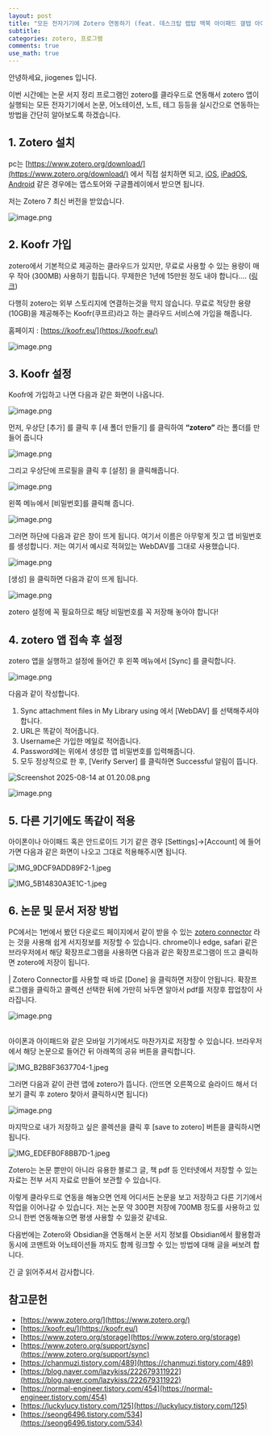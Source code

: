 ```yaml
---
layout: post
title: "모든 전자기기에 Zotero 연동하기 (feat. 데스크탑 랩탑 맥북 아이패드 갤탭 아이폰 휴대폰)"
subtitle:
categories: zotero, 프로그램
comments: true
use_math: true
---
```


안녕하세요, jiogenes 입니다.

이번 시간에는 논문 서지 정리 프로그램인 zotero를 클라우드로 연동해서 zotero 앱이 실행되는 모든 전자기기에서 논문, 어노테이션, 노트, 테그 등등을 실시간으로 연동하는 방법을 간단히 알아보도록 하겠습니다.

## 1. Zotero 설치

pc는 [https://www.zotero.org/download/](https://www.zotero.org/download/) 에서 직접 설치하면 되고, [iOS](https://apps.apple.com/us/app/zotero/id1513554812), [iPadOS](https://apps.apple.com/us/app/zotero/id1513554812?platform=ipad), [Android](https://play.google.com/store/apps/details?id=org.zotero.android&hl=en) 같은 경우에는 앱스토어와 구글플레이에서 받으면 됩니다.

저는 Zotero 7 최신 버전을 받았습니다.

![image.png](/assets/images/in_posts/zotero/image.png)

## 2. Koofr 가입

zotero에서 기본적으로 제공하는 클라우드가 있지만, 무료로 사용할 수 있는 용량이 매우 작아 (300MB) 사용하기 힙듭니다. 무제한은 1년에 15만원 정도 내야 합니다…. ([링크](https://www.zotero.org/storage))

다행히 zotero는 외부 스토리지에 연결하는것을 막지 않습니다. 무료로 적당한 용량(10GB)을 제공해주는 Koofr(쿠프르)라고 하는 클라우드 서비스에 가입을 해줍니다.

홈페이지 : [https://koofr.eu/](https://koofr.eu/)

![image.png](/assets/images/in_posts/zotero/image%201.png)

## 3. Koofr 설정

Koofr에 가입하고 나면 다음과 같은 화면이 나옵니다.

![image.png](/assets/images/in_posts/zotero/image%202.png)

먼저, 우상단 [추가] 를 클릭 후 [새 폴더 만들기] 를 클릭하여 **“zotero”** 라는 폴더를 만들어 줍니다

![image.png](/assets/images/in_posts/zotero/image%203.png)

그리고 우상단에 프로필을 클릭 후 [설정] 을 클릭해줍니다.

![image.png](/assets/images/in_posts/zotero/8094c30c-c2ea-4197-a781-87c73cab8a4d.png)

왼쪽 메뉴에서 [비밀번호]를 클릭해 줍니다.

![image.png](/assets/images/in_posts/zotero/image%204.png)

그러면 하단에 다음과 같은 창이 뜨게 됩니다. 여기서 이름은 아무렇게 짓고 앱 비밀번호를 생성합니다. 저는 여기서 예시로 적혀있는 WebDAV를 그대로 사용했습니다.

![image.png](/assets/images/in_posts/zotero/image%205.png)

[생성] 을 클릭하면 다음과 같이 뜨게 됩니다.

![image.png](/assets/images/in_posts/zotero/image%206.png)

zotero 설정에 꼭 필요하므로 해당 비밀번호를 꼭 저장해 놓아야 합니다!

## 4. zotero 앱 접속 후 설정

zotero 앱을 실행하고 설정에 들어간 후 왼쪽 메뉴에서 [Sync] 를 클릭합니다.

![image.png](/assets/images/in_posts/zotero/image%207.png)

다음과 같이 작성합니다.

1. Sync attachment files in My Library using 에서 [WebDAV] 를 선택해주셔야 합니다.
2. URL은 똑같이 적어줍니다.
3. Username은 가입한 메일로 적어줍니다.
4. Password에는 위에서 생성한 앱 비밀번호를 입력해줍니다.
5. 모두 정상적으로 한 후, [Verify Server] 를 클릭하면 Successful 알림이 뜹니다.

![Screenshot 2025-08-14 at 01.20.08.png](/assets/images/in_posts/zotero/Screenshot_2025-08-14_at_01.20.08.png)

![image.png](/assets/images/in_posts/zotero/image%208.png)

## 5. 다른 기기에도 똑같이 적용

아이폰이나 아이패드 혹은 안드로이드 기기 같은 경우 [Settings]→[Account] 에 들어가면 다음과 같은 화면이 나오고 그대로 적용해주시면 됩니다.

![IMG_9DCF9ADD89F2-1.jpeg](/assets/images/in_posts/zotero/0a5c0d51-d611-497d-a0db-7e1ffa892e92.png)

![IMG_5B14830A3E1C-1.jpeg](/assets/images/in_posts/zotero/IMG_5B14830A3E1C-1.jpeg)

## 6. 논문 및 문서 저장 방법

PC에서는 1번에서 봤던 다운로드 페이지에서 같이 받을 수 있는 [zotero connector](https://www.zotero.org/download/connectors) 라는 것을 사용해 쉽게 서지정보를 저장할 수 있습니다. chrome이나 edge, safari 같은 브라우저에서 해당 확장프로그램을 사용하면 다음과 같은 확장프로그램이 뜨고 클릭하면 zotero에 저장이 됩니다.

| Zotero Connector를 사용할 때 바로 [Done] 을 클릭하면 저장이 안됩니다. 확장프로그램을 클릭하고 콜렉션 선택한 뒤에 가만히 놔두면 알아서 pdf를 저장후 팝업창이 사라집니다.

![image.png](/assets/images/in_posts/zotero/image%209.png)

<br>
아이폰과 아이패드와 같은 모바일 기기에서도 마찬가지로 저장할 수 있습니다. 브라우저에서 해당 논문으로 들어간 뒤 아래쪽의 공유 버튼을 클릭합니다.

![IMG_B2B8F3637704-1.jpeg](/assets/images/in_posts/zotero/IMG_B2B8F3637704-1.jpeg)

그러면 다음과 같이 관련 앱에 zotero가 뜹니다. (안뜨면 오른쪽으로 슬라이드 해서 더보기 클릭 후 zotero 찾아서 클릭하시면 됩니다)

![image.png](/assets/images/in_posts/zotero/image%2010.png)

마지막으로 내가 저장하고 싶은 콜렉션을 클릭 후 [save to zotero] 버튼을 클릭하시면 됩니다.

![IMG_EDEFB0F8BB7D-1.jpeg](/assets/images/in_posts/zotero/IMG_EDEFB0F8BB7D-1.jpeg)

Zotero는 논문 뿐만이 아니라 유용한 블로그 글, 책 pdf 등 인터넷에서 저장할 수 있는 자료는 전부 서지 자료로 만들어 보관할 수 있습니다.

이렇게 클라우드로 연동을 해놓으면 언제 어디서든 논문을 보고 저장하고 다른 기기에서 작업을 이어나갈 수 있습니다. 저는 논문 약 300편 저장에 700MB 정도를 사용하고 있으니 한번 연동해놓으면 평생 사용할 수 있을것 같네요.

다음번에는 Zotero와 Obsidian을 연동해서 논문 서지 정보를 Obsidian에서 활용함과 동시에 코맨트와 어노테이션들 까지도 함께 링크할 수 있는 방법에 대해 글을 써보려 합니다.

긴 글 읽어주셔서 감사합니다.

## 참고문헌

- [https://www.zotero.org/](https://www.zotero.org/)
- [https://koofr.eu/](https://koofr.eu/)
- [https://www.zotero.org/storage](https://www.zotero.org/storage)
- [https://www.zotero.org/support/sync](https://www.zotero.org/support/sync)
- [https://chanmuzi.tistory.com/489](https://chanmuzi.tistory.com/489)
- [https://blog.naver.com/lazykiss/222679311922](https://blog.naver.com/lazykiss/222679311922)
- [https://normal-engineer.tistory.com/454](https://normal-engineer.tistory.com/454)
- [https://luckylucy.tistory.com/125](https://luckylucy.tistory.com/125)
- [https://seong6496.tistory.com/534](https://seong6496.tistory.com/534)